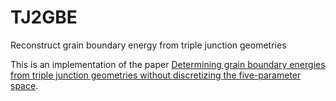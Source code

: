 # TJ2GBE
Reconstruct grain boundary energy from triple junction geometries

This is an implementation of the paper [Determining grain boundary energies from triple junction geometries without discretizing the five-parameter space](https://doi.org/10.1016/j.actamat.2018.12.022).

